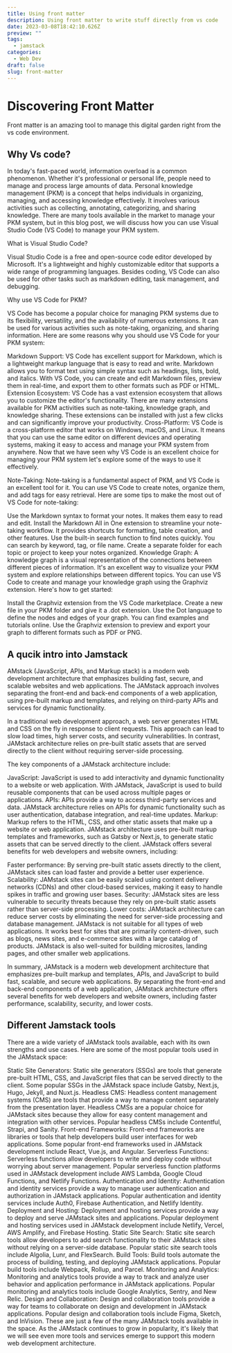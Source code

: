 ```yaml
---
title: Using front matter
description: Using front matter to write stuff directly from vs code
date: 2023-03-08T18:42:10.626Z
preview: ""
tags:
  - jamstack
categories:
  - Web Dev
draft: false
slug: front-matter
---
```



# Discovering Front Matter
Front matter is an amazing tool to manage this digital garden right from the vs code environment.


## Why Vs code?
In today's fast-paced world, information overload is a common phenomenon. Whether it's professional or personal life, people need to manage and process large amounts of data. Personal knowledge management (PKM) is a concept that helps individuals in organizing, managing, and accessing knowledge effectively. It involves various activities such as collecting, annotating, categorizing, and sharing knowledge. There are many tools available in the market to manage your PKM system, but in this blog post, we will discuss how you can use Visual Studio Code (VS Code) to manage your PKM system.

What is Visual Studio Code?

Visual Studio Code is a free and open-source code editor developed by Microsoft. It's a lightweight and highly customizable editor that supports a wide range of programming languages. Besides coding, VS Code can also be used for other tasks such as markdown editing, task management, and debugging.

Why use VS Code for PKM?

VS Code has become a popular choice for managing PKM systems due to its flexibility, versatility, and the availability of numerous extensions. It can be used for various activities such as note-taking, organizing, and sharing information. Here are some reasons why you should use VS Code for your PKM system:

Markdown Support: VS Code has excellent support for Markdown, which is a lightweight markup language that is easy to read and write. Markdown allows you to format text using simple syntax such as headings, lists, bold, and italics. With VS Code, you can create and edit Markdown files, preview them in real-time, and export them to other formats such as PDF or HTML.
Extension Ecosystem: VS Code has a vast extension ecosystem that allows you to customize the editor's functionality. There are many extensions available for PKM activities such as note-taking, knowledge graph, and knowledge sharing. These extensions can be installed with just a few clicks and can significantly improve your productivity.
Cross-Platform: VS Code is a cross-platform editor that works on Windows, macOS, and Linux. It means that you can use the same editor on different devices and operating systems, making it easy to access and manage your PKM system from anywhere.
Now that we have seen why VS Code is an excellent choice for managing your PKM system let's explore some of the ways to use it effectively.

Note-Taking:
Note-taking is a fundamental aspect of PKM, and VS Code is an excellent tool for it. You can use VS Code to create notes, organize them, and add tags for easy retrieval. Here are some tips to make the most out of VS Code for note-taking:

Use the Markdown syntax to format your notes. It makes them easy to read and edit.
Install the Markdown All in One extension to streamline your note-taking workflow. It provides shortcuts for formatting, table creation, and other features.
Use the built-in search function to find notes quickly. You can search by keyword, tag, or file name.
Create a separate folder for each topic or project to keep your notes organized.
Knowledge Graph:
A knowledge graph is a visual representation of the connections between different pieces of information. It's an excellent way to visualize your PKM system and explore relationships between different topics. You can use VS Code to create and manage your knowledge graph using the Graphviz extension. Here's how to get started:

Install the Graphviz extension from the VS Code marketplace.
Create a new file in your PKM folder and give it a .dot extension.
Use the Dot language to define the nodes and edges of your graph. You can find examples and tutorials online.
Use the Graphviz extension to preview and export your graph to different formats such as PDF or PNG.


## A qucik intro into Jamstack
AMstack (JavaScript, APIs, and Markup stack) is a modern web development architecture that emphasizes building fast, secure, and scalable websites and web applications. The JAMstack approach involves separating the front-end and back-end components of a web application, using pre-built markup and templates, and relying on third-party APIs and services for dynamic functionality.

In a traditional web development approach, a web server generates HTML and CSS on the fly in response to client requests. This approach can lead to slow load times, high server costs, and security vulnerabilities. In contrast, JAMstack architecture relies on pre-built static assets that are served directly to the client without requiring server-side processing.

The key components of a JAMstack architecture include:

JavaScript: JavaScript is used to add interactivity and dynamic functionality to a website or web application. With JAMstack, JavaScript is used to build reusable components that can be used across multiple pages or applications.
APIs: APIs provide a way to access third-party services and data. JAMstack architecture relies on APIs for dynamic functionality such as user authentication, database integration, and real-time updates.
Markup: Markup refers to the HTML, CSS, and other static assets that make up a website or web application. JAMstack architecture uses pre-built markup templates and frameworks, such as Gatsby or Next.js, to generate static assets that can be served directly to the client.
JAMstack offers several benefits for web developers and website owners, including:

Faster performance: By serving pre-built static assets directly to the client, JAMstack sites can load faster and provide a better user experience.
Scalability: JAMstack sites can be easily scaled using content delivery networks (CDNs) and other cloud-based services, making it easy to handle spikes in traffic and growing user bases.
Security: JAMstack sites are less vulnerable to security threats because they rely on pre-built static assets rather than server-side processing.
Lower costs: JAMstack architecture can reduce server costs by eliminating the need for server-side processing and database management.
JAMstack is not suitable for all types of web applications. It works best for sites that are primarily content-driven, such as blogs, news sites, and e-commerce sites with a large catalog of products. JAMstack is also well-suited for building microsites, landing pages, and other smaller web applications.

In summary, JAMstack is a modern web development architecture that emphasizes pre-built markup and templates, APIs, and JavaScript to build fast, scalable, and secure web applications. By separating the front-end and back-end components of a web application, JAMstack architecture offers several benefits for web developers and website owners, including faster performance, scalability, security, and lower costs.


## Different Jamstack tools
There are a wide variety of JAMstack tools available, each with its own strengths and use cases. Here are some of the most popular tools used in the JAMstack space:

Static Site Generators: Static site generators (SSGs) are tools that generate pre-built HTML, CSS, and JavaScript files that can be served directly to the client. Some popular SSGs in the JAMstack space include Gatsby, Next.js, Hugo, Jekyll, and Nuxt.js.
Headless CMS: Headless content management systems (CMS) are tools that provide a way to manage content separately from the presentation layer. Headless CMSs are a popular choice for JAMstack sites because they allow for easy content management and integration with other services. Popular headless CMSs include Contentful, Strapi, and Sanity.
Front-end Frameworks: Front-end frameworks are libraries or tools that help developers build user interfaces for web applications. Some popular front-end frameworks used in JAMstack development include React, Vue.js, and Angular.
Serverless Functions: Serverless functions allow developers to write and deploy code without worrying about server management. Popular serverless function platforms used in JAMstack development include AWS Lambda, Google Cloud Functions, and Netlify Functions.
Authentication and Identity: Authentication and identity services provide a way to manage user authentication and authorization in JAMstack applications. Popular authentication and identity services include Auth0, Firebase Authentication, and Netlify Identity.
Deployment and Hosting: Deployment and hosting services provide a way to deploy and serve JAMstack sites and applications. Popular deployment and hosting services used in JAMstack development include Netlify, Vercel, AWS Amplify, and Firebase Hosting.
Static Site Search: Static site search tools allow developers to add search functionality to their JAMstack sites without relying on a server-side database. Popular static site search tools include Algolia, Lunr, and FlexSearch.
Build Tools: Build tools automate the process of building, testing, and deploying JAMstack applications. Popular build tools include Webpack, Rollup, and Parcel.
Monitoring and Analytics: Monitoring and analytics tools provide a way to track and analyze user behavior and application performance in JAMstack applications. Popular monitoring and analytics tools include Google Analytics, Sentry, and New Relic.
Design and Collaboration: Design and collaboration tools provide a way for teams to collaborate on design and development in JAMstack applications. Popular design and collaboration tools include Figma, Sketch, and InVision.
These are just a few of the many JAMstack tools available in the space. As the JAMstack continues to grow in popularity, it's likely that we will see even more tools and services emerge to support this modern web development architecture.